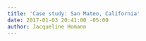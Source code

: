 ```yaml
---
title: 'Case study: San Mateo, California'
date: 2017-01-03 20:41:00 -05:00
author: Jacqueline Homann
---
```


